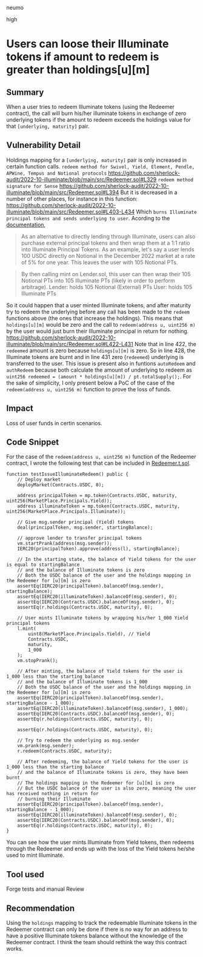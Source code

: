 neumo

high

# Users can loose their Illuminate tokens if amount to redeem is greater than holdings[u][m]

## Summary
When a user tries to redeem Illuminate tokens (using the Redeemer contract), the call will burn his/her illuminate tokens in exchange of zero underlying tokens if the amount to redeem exceeds the holdings value for that `[underlying, maturity]` pair.

## Vulnerability Detail
Holdings mapping for a `[underlying, maturity]` pair is only increased in  certain function calls.
`redeem method for Swivel, Yield, Element, Pendle, APWine, Tempus and Notional protocols`
https://github.com/sherlock-audit/2022-10-illuminate/blob/main/src/Redeemer.sol#L329
`redeem method signature for Sense`
https://github.com/sherlock-audit/2022-10-illuminate/blob/main/src/Redeemer.sol#L394
But it is decreased in a number of other places, for instance in this function:
https://github.com/sherlock-audit/2022-10-illuminate/blob/main/src/Redeemer.sol#L403-L434
Which `burns Illuminate principal tokens and sends underlying to user`.
Acording to the [documentation](https://docs.illuminate.finance/smart-contracts/deposit-lifecycle#mint), 
>As an alternative to directly lending through Illuminate, users can also purchase external principal tokens and then wrap them at a 1:1 ratio into Illuminate Principal Tokens.
As an example, let's say a user lends 100 USDC directly on Notional in the December 2022 market at a rate of 5% for one year. This leaves the user with 105 Notional PTs.

>By then calling mint on Lender.sol, this user can then wrap their 105 Notional PTs into 105 Illuminate PTs (likely in order to perform arbitrage).
Lender: holds 105 Notional (External) PTs
User: holds 105 Illuminate PTs

So it could happen that a user minted Illuminate tokens, and after maturity try to redeem the underlying before any call has been made to the `redeem` functions above (the ones that increase the holdings). This means that `holdings[u][m]` would be zero and the call to `redeem(address u, uint256 m)` by the user would just burn their Illuminate principal in return for nothing.
https://github.com/sherlock-audit/2022-10-illuminate/blob/main/src/Redeemer.sol#L422-L431
Note that in line 422, the `redeemed` amount is zero because `holdings[u][m]` is zero. So in line 428, the Illuminate tokens are burnt and in line 431 zero (`redeemed`) underlying is transferred to the user.
This issue is present also in funtions `autoRedeem` and `authRedeem` because both calculate the amount of underlying to redeem as `uint256 redeemed = (amount * holdings[u][m]) / pt.totalSupply();`. For the sake of simplicity, I only present below a PoC of the case of the `redeem(address u, uint256 m)` function to prove the loss of funds.

## Impact
Loss of user funds in certin scenarios.
## Code Snippet
For the case of the `redeem(address u, uint256 m)` function of the Redeemer contract, I wrote the following test that can be included in [Redeemer.t.sol](https://github.com/sherlock-audit/2022-10-illuminate/blob/main/test/fork/Redeemer.t.sol).
```solidity
function testIssueIlluminateRedeem() public {
	// Deploy market
	deployMarket(Contracts.USDC, 0);

	address principalToken = mp.token(Contracts.USDC, maturity, uint256(MarketPlace.Principals.Yield));
	address illuminateToken = mp.token(Contracts.USDC, maturity, uint256(MarketPlace.Principals.Illuminate));

	// Give msg.sender principal (Yield) tokens
	deal(principalToken, msg.sender, startingBalance);

	// approve lender to transfer principal tokens
	vm.startPrank(address(msg.sender));
	IERC20(principalToken).approve(address(l), startingBalance);

	// In the starting state, the balance of Yield tokens for the user is equal to startingBalance
	// and the balance of Illuminate tokens is zero
	// Both the USDC balance of the user and the holdings mapping in the Redeemer for [u][m] is zero
	assertEq(IERC20(principalToken).balanceOf(msg.sender), startingBalance);
	assertEq(IERC20(illuminateToken).balanceOf(msg.sender), 0);
	assertEq(IERC20(Contracts.USDC).balanceOf(msg.sender), 0);
	assertEq(r.holdings(Contracts.USDC, maturity), 0);

	// User mints Illuminate tokens by wrapping his/her 1_000 Yield principal tokens
	l.mint(
		uint8(MarketPlace.Principals.Yield), // Yield
		Contracts.USDC, 
		maturity, 
		1_000
	);
	vm.stopPrank();

	// After minting, the balance of Yield tokens for the user is 1_000 less than the starting balance
	// and the balance of Illuminate tokens is 1_000
	// Both the USDC balance of the user and the holdings mapping in the Redeemer for [u][m] is zero
	assertEq(IERC20(principalToken).balanceOf(msg.sender), startingBalance - 1_000);
	assertEq(IERC20(illuminateToken).balanceOf(msg.sender), 1_000);
	assertEq(IERC20(Contracts.USDC).balanceOf(msg.sender), 0);
	assertEq(r.holdings(Contracts.USDC, maturity), 0);

	assertEq(r.holdings(Contracts.USDC, maturity), 0);

	// Try to redeem the underlying as msg.sender
	vm.prank(msg.sender);
	r.redeem(Contracts.USDC, maturity);

	// After redeeming, the balance of Yield tokens for the user is 1_000 less than the starting balance
	// and the balance of Illuminate tokens is zero, they have been burnt
	// The holdings mapping in the Redeemer for [u][m] is zero
	// But the USDC balance of the user is also zero, meaning the user has received nothing in return for 
	// burning their Illuminate
	assertEq(IERC20(principalToken).balanceOf(msg.sender), startingBalance - 1_000);
	assertEq(IERC20(illuminateToken).balanceOf(msg.sender), 0);
	assertEq(IERC20(Contracts.USDC).balanceOf(msg.sender), 0);
	assertEq(r.holdings(Contracts.USDC, maturity), 0);
}
```
You can see how the user mints Illuminate from Yield tokens, then redeems through the Redeemer and ends up with the loss of the Yield tokens he/she used to mint Illuminate.

## Tool used

Forge tests and manual Review

## Recommendation
Using the `holdings` mapping to track the redeemable Illuminate tokens in the Redeemer contract can only be done if there is no way for an address to have a positive Illuminate tokens balance without the knowledge of the Redeemer contract. I think the team should rethink the way this contract works.